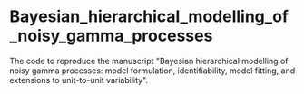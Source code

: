 # Bayesian_hierarchical_modelling_of_noisy_gamma_processes
The code to reproduce the manuscript "Bayesian hierarchical modelling of noisy gamma processes: model formulation, identifiability, model fitting, and extensions to unit-to-unit variability".

